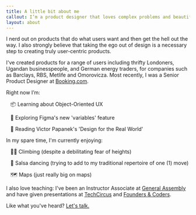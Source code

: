 ```yaml
---
title: A little bit about me
callout: I’m a product designer that loves complex problems and beautifully simple solutions.
layout: about
---
```


I nerd out on products that do what users want and then get the hell out the way. I also strongly believe that taking the ego out of design is a necessary step to creating truly user-centric products.

I've created products for a range of users including thrifty Londoners, Ugandan businesspeople, and German energy traders, for companies such as Barclays, RBS, Metlife and Omorovicza. Most recently, I was a Senior Product Designer at [Booking.com](https://www.booking.com).

Right now I’m:

&nbsp;&nbsp;&nbsp;📦&nbsp;Learning about Object-Oriented UX

&nbsp;&nbsp;&nbsp;🔗&nbsp;Exploring Figma's new 'variables' feature

&nbsp;&nbsp;&nbsp;📖&nbsp;Reading Victor Papanek's 'Design for the Real World'

In my spare time, I'm currently enjoying:

&nbsp;&nbsp;&nbsp;🧗‍♂️&nbsp;Climbing (despite a debilitating fear of heights)

&nbsp;&nbsp;&nbsp;🕺&nbsp;Salsa dancing (trying to add to my traditional repertoire of one (1) move)

&nbsp;&nbsp;&nbsp;🗺️&nbsp;Maps (just really big on maps)

I also love teaching: I've been an Instructor Associate at [General Assembly](https://generalassemb.ly/) and have given presentations at [TechCircus](https://www.techcircustv.com) and [Founders & Coders](https://www.foundersandcoders.com/).

Like what you've heard? [Let's talk.](https://jaredhill.co/contact/)
